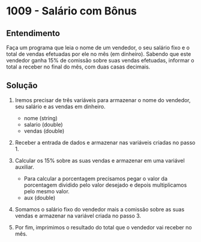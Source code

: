 # 1009 - Salário com Bônus

## Entendimento

Faça um programa que leia o nome de um vendedor, o seu salário fixo e o total de vendas efetuadas por ele no mês (em dinheiro). Sabendo que este vendedor ganha 15% de comissão sobre suas vendas efetuadas, informar o total a receber no final do mês, com duas casas decimais.

## Solução

1. Iremos precisar de três variáveis para armazenar o nome do vendedor, seu salário e as vendas em dinheiro.
    - nome (string)
    - salario (double)
    - vendas (double)
2. Receber a entrada de dados e armazenar nas variáveis criadas no passo 1.
3. Calcular os 15% sobre as suas vendas e armazenar em uma variável auxiliar.

    - Para calcular a porcentagem precisamos pegar o valor da porcentagem dividido pelo valor desejado e depois multiplicamos pelo mesmo valor.
    - aux (double)

4. Somamos o salário fixo do vendedor mais a comissão sobre as suas vendas e armazenar na variável criada no passo 3.
5. Por fim, imprimimos o resultado do total que o vendedor vai receber no mês.
